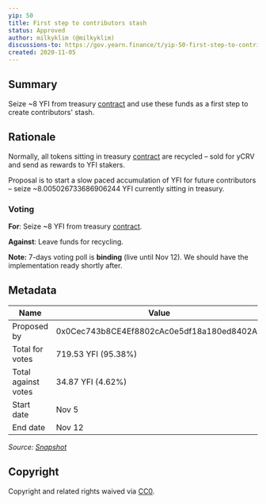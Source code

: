 ```yaml
---
yip: 50
title: First step to contributors stash
status: Approved
author: milkyklim (@milkyklim)
discussions-to: https://gov.yearn.finance/t/yip-50-first-step-to-contributors-stash/7735
created: 2020-11-05
---
```


## Summary

Seize ~8 YFI from treasury [contract](https://etherscan.io/address/0x93A62dA5a14C80f265DAbC077fCEE437B1a0Efde) and use these funds as a first step to create contributors' stash.

## Rationale

Normally, all tokens sitting in treasury [contract](https://etherscan.io/address/0x93A62dA5a14C80f265DAbC077fCEE437B1a0Efde) are recycled – sold for yCRV and send as rewards to YFI stakers.

Proposal is to start a slow paced accumulation of YFI for future contributors – seize ~8.005026733686906244 YFI currently sitting in treasury.

### Voting

**For**: Seize ~8 YFI from treasury [contract](https://etherscan.io/address/0x93A62dA5a14C80f265DAbC077fCEE437B1a0Efde).

**Against**: Leave funds for recycling.

**Note:** 7-days voting poll is **binding** (live until Nov 12). We should have the implementation ready shortly after.

## Metadata

| Name                | Value                                      |
| ------------------- | ------------------------------------------ |
| Proposed by         | 0x0Cec743b8CE4Ef8802cAc0e5df18a180ed8402A7 |
| Total for votes     | 719.53 YFI (95.38%)                        |
| Total against votes | 34.87 YFI (4.62%)                          |
| Start date          | Nov 5                                      |
| End date            | Nov 12                                     |

_Source: [Snapshot](https://snapshot.page/#/yearn/proposal/QmYnnY36oysGR5ww7hWq7duWtHxHn5PWyL72KBb33dC36V)_

## Copyright

Copyright and related rights waived via [CC0](https://creativecommons.org/publicdomain/zero/1.0/).
